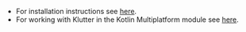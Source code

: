 - For installation instructions see [here](./../README.md).
- For working with Klutter in the Kotlin Multiplatform module see [here](https://github.com/buijs-dev/klutter).